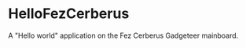 HelloFezCerberus
================

A "Hello world" application on the Fez Cerberus Gadgeteer mainboard.
